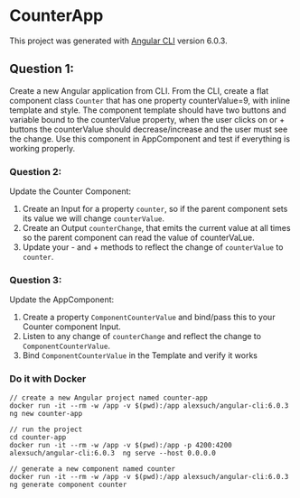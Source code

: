 # CounterApp

This project was generated with [Angular CLI](https://github.com/angular/angular-cli) version 6.0.3.

## Question 1:
Create a new Angular application from CLI.
From the CLI, create a flat component class `Counter` that has one property counterValue=9, with inline template and style.
The component template should have two buttons and variable bound to the counterValue property, when the user clicks on or + buttons the counterValue should decrease/increase and the user must see the change.
Use this component in AppComponent and test if everything is working properly.

### Question 2:
Update the Counter Component:
1. Create an Input for a property `counter`, so if the parent component sets its value we will change `counterValue`.
2. Create an Output `counterChange`, that emits the current value at all times so the parent component can read the value of counterVaLue.
3. Update your - and + methods to reflect the change of `counterValue` to `counter`.

### Question 3:
Update the AppComponent:
1. Create a property `ComponentCounterValue` and bind/pass this to your Counter component Input.
2. Listen to any change of `counterChange` and reflect the change to `ComponentCounterValue`.
3. Bind `ComponentCounterValue` in the Template and verify it works


### Do it with Docker
```
// create a new Angular project named counter-app
docker run -it --rm -w /app -v $(pwd):/app alexsuch/angular-cli:6.0.3 ng new counter-app

// run the project
cd counter-app
docker run -it --rm -w /app -v $(pwd):/app -p 4200:4200 alexsuch/angular-cli:6.0.3  ng serve --host 0.0.0.0

// generate a new component named counter
docker run -it --rm -w /app -v $(pwd):/app alexsuch/angular-cli:6.0.3 ng generate component counter
```
